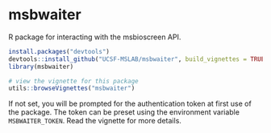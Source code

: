 # msbwaiter
R package for interacting with the msbioscreen API.

```R 
install.packages("devtools")
devtools::install_github("UCSF-MSLAB/msbwaiter", build_vignettes = TRUE) 
library(msbwaiter)

# view the vignette for this package
utils::browseVignettes("msbwaiter")

```

If not set, you will be prompted for the authentication token at first use of the package. The token can be preset using the environment variable `MSBWAITER_TOKEN`. Read the vignette for more details.
